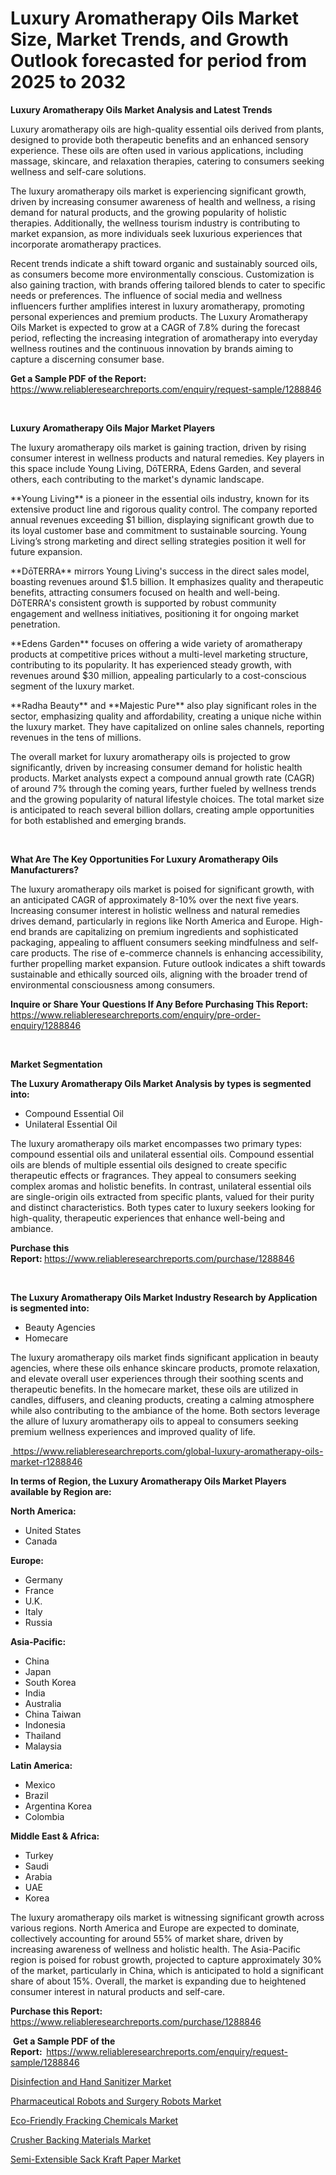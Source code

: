 <p><h1>Luxury Aromatherapy Oils Market Size, Market Trends, and Growth Outlook forecasted for period from 2025 to 2032</h1></p><p><strong>Luxury Aromatherapy Oils Market Analysis and Latest Trends</strong></p>
<p><p>Luxury aromatherapy oils are high-quality essential oils derived from plants, designed to provide both therapeutic benefits and an enhanced sensory experience. These oils are often used in various applications, including massage, skincare, and relaxation therapies, catering to consumers seeking wellness and self-care solutions.</p><p>The luxury aromatherapy oils market is experiencing significant growth, driven by increasing consumer awareness of health and wellness, a rising demand for natural products, and the growing popularity of holistic therapies. Additionally, the wellness tourism industry is contributing to market expansion, as more individuals seek luxurious experiences that incorporate aromatherapy practices.</p><p>Recent trends indicate a shift toward organic and sustainably sourced oils, as consumers become more environmentally conscious. Customization is also gaining traction, with brands offering tailored blends to cater to specific needs or preferences. The influence of social media and wellness influencers further amplifies interest in luxury aromatherapy, promoting personal experiences and premium products. The Luxury Aromatherapy Oils Market is expected to grow at a CAGR of 7.8% during the forecast period, reflecting the increasing integration of aromatherapy into everyday wellness routines and the continuous innovation by brands aiming to capture a discerning consumer base.</p></p>
<p><strong>Get a Sample PDF of the Report:&nbsp;</strong> <a href="https://www.reliableresearchreports.com/enquiry/request-sample/1288846?utm_campaign=11&utm_medium=2&utm_source=Github&utm_content=ia&utm_term=16012025&utm_id=luxury-aromatherapy-oils">https://www.reliableresearchreports.com/enquiry/request-sample/1288846</a></p>
<p>&nbsp;</p>
<p><strong>Luxury Aromatherapy Oils Major Market Players</strong></p>
<p><p>The luxury aromatherapy oils market is gaining traction, driven by rising consumer interest in wellness products and natural remedies. Key players in this space include Young Living, DōTERRA, Edens Garden, and several others, each contributing to the market's dynamic landscape.</p><p>**Young Living** is a pioneer in the essential oils industry, known for its extensive product line and rigorous quality control. The company reported annual revenues exceeding $1 billion, displaying significant growth due to its loyal customer base and commitment to sustainable sourcing. Young Living’s strong marketing and direct selling strategies position it well for future expansion.</p><p>**DōTERRA** mirrors Young Living's success in the direct sales model, boasting revenues around $1.5 billion. It emphasizes quality and therapeutic benefits, attracting consumers focused on health and well-being. DōTERRA's consistent growth is supported by robust community engagement and wellness initiatives, positioning it for ongoing market penetration.</p><p>**Edens Garden** focuses on offering a wide variety of aromatherapy products at competitive prices without a multi-level marketing structure, contributing to its popularity. It has experienced steady growth, with revenues around $30 million, appealing particularly to a cost-conscious segment of the luxury market.</p><p>**Radha Beauty** and **Majestic Pure** also play significant roles in the sector, emphasizing quality and affordability, creating a unique niche within the luxury market. They have capitalized on online sales channels, reporting revenues in the tens of millions.</p><p>The overall market for luxury aromatherapy oils is projected to grow significantly, driven by increasing consumer demand for holistic health products. Market analysts expect a compound annual growth rate (CAGR) of around 7% through the coming years, further fueled by wellness trends and the growing popularity of natural lifestyle choices. The total market size is anticipated to reach several billion dollars, creating ample opportunities for both established and emerging brands.</p></p>
<p>&nbsp;</p>
<p><strong>What Are The Key Opportunities For Luxury Aromatherapy Oils Manufacturers?</strong></p>
<p><p>The luxury aromatherapy oils market is poised for significant growth, with an anticipated CAGR of approximately 8-10% over the next five years. Increasing consumer interest in holistic wellness and natural remedies drives demand, particularly in regions like North America and Europe. High-end brands are capitalizing on premium ingredients and sophisticated packaging, appealing to affluent consumers seeking mindfulness and self-care products. The rise of e-commerce channels is enhancing accessibility, further propelling market expansion. Future outlook indicates a shift towards sustainable and ethically sourced oils, aligning with the broader trend of environmental consciousness among consumers.</p></p>
<p><strong>Inquire or Share Your Questions If Any Before Purchasing This Report:</strong> <a href="https://www.reliableresearchreports.com/enquiry/pre-order-enquiry/1288846?utm_campaign=11&utm_medium=2&utm_source=Github&utm_content=ia&utm_term=16012025&utm_id=luxury-aromatherapy-oils">https://www.reliableresearchreports.com/enquiry/pre-order-enquiry/1288846</a></p>
<p>&nbsp;</p>
<p><strong>Market Segmentation</strong></p>
<p><strong>The Luxury Aromatherapy Oils Market Analysis by types is segmented into:</strong></p>
<p><ul><li>Compound Essential Oil</li><li>Unilateral Essential Oil</li></ul></p>
<p><p>The luxury aromatherapy oils market encompasses two primary types: compound essential oils and unilateral essential oils. Compound essential oils are blends of multiple essential oils designed to create specific therapeutic effects or fragrances. They appeal to consumers seeking complex aromas and holistic benefits. In contrast, unilateral essential oils are single-origin oils extracted from specific plants, valued for their purity and distinct characteristics. Both types cater to luxury seekers looking for high-quality, therapeutic experiences that enhance well-being and ambiance.</p></p>
<p><strong>Purchase this Report:&nbsp;</strong><a href="https://www.reliableresearchreports.com/purchase/1288846?utm_campaign=11&utm_medium=2&utm_source=Github&utm_content=ia&utm_term=16012025&utm_id=luxury-aromatherapy-oils">https://www.reliableresearchreports.com/purchase/1288846</a></p>
<p>&nbsp;</p>
<p><strong>The Luxury Aromatherapy Oils Market Industry Research by Application is segmented into:</strong></p>
<p><ul><li>Beauty Agencies</li><li>Homecare</li></ul></p>
<p><p>The luxury aromatherapy oils market finds significant application in beauty agencies, where these oils enhance skincare products, promote relaxation, and elevate overall user experiences through their soothing scents and therapeutic benefits. In the homecare market, these oils are utilized in candles, diffusers, and cleaning products, creating a calming atmosphere while also contributing to the ambiance of the home. Both sectors leverage the allure of luxury aromatherapy oils to appeal to consumers seeking premium wellness experiences and improved quality of life.</p></p>
<p><a href="https://www.reliableresearchreports.com/global-luxury-aromatherapy-oils-market-r1288846?utm_campaign=11&utm_medium=2&utm_source=Github&utm_content=ia&utm_term=16012025&utm_id=luxury-aromatherapy-oils">&nbsp;https://www.reliableresearchreports.com/global-luxury-aromatherapy-oils-market-r1288846</a></p>
<p><strong>In terms of Region, the Luxury Aromatherapy Oils Market Players available by Region are:</strong></p>
<p>
    <p> <strong> North America: </strong>
        <ul>
            <li>United States</li>
            <li>Canada</li>
        </ul>
        </p> 
    <p> <strong> Europe: </strong>
        <ul>
            <li>Germany</li>
            <li>France</li>
            <li>U.K.</li>
            <li>Italy</li>
            <li>Russia</li>
        </ul>
        </p> 
    <p> <strong> Asia-Pacific: </strong>
        <ul>
            <li>China</li>
            <li>Japan</li>
            <li>South Korea</li>
            <li>India</li>
            <li>Australia</li>
            <li>China Taiwan</li>
            <li>Indonesia</li>
            <li>Thailand</li>
            <li>Malaysia</li>
        </ul>
        </p> 
    <p> <strong> Latin America: </strong>
        <ul>
            <li>Mexico</li>
            <li>Brazil</li>
            <li>Argentina Korea</li>
            <li>Colombia</li>
        </ul>
        </p> 
    <p> <strong> Middle East & Africa: </strong>
        <ul>
            <li>Turkey</li>
            <li>Saudi</li>
            <li>Arabia</li>
            <li>UAE</li>
            <li>Korea</li>
        </ul>
    </p>
    </p>
<p><p>The luxury aromatherapy oils market is witnessing significant growth across various regions. North America and Europe are expected to dominate, collectively accounting for around 55% of market share, driven by increasing awareness of wellness and holistic health. The Asia-Pacific region is poised for robust growth, projected to capture approximately 30% of the market, particularly in China, which is anticipated to hold a significant share of about 15%. Overall, the market is expanding due to heightened consumer interest in natural products and self-care.</p></p>
<p><strong>Purchase this Report: </strong><a href="https://www.reliableresearchreports.com/purchase/1288846?utm_campaign=11&utm_medium=2&utm_source=Github&utm_content=ia&utm_term=16012025&utm_id=luxury-aromatherapy-oils">https://www.reliableresearchreports.com/purchase/1288846</a></p>
<p>&nbsp;<strong>Get a Sample PDF of the Report:&nbsp;&nbsp;</strong><a href="https://www.reliableresearchreports.com/enquiry/request-sample/1288846?utm_campaign=11&utm_medium=2&utm_source=Github&utm_content=ia&utm_term=16012025&utm_id=luxury-aromatherapy-oils">https://www.reliableresearchreports.com/enquiry/request-sample/1288846</a></p>
<p><strong></strong></p>
<p><p><a href="https://github.com/leopardmicheal7019/Market-Research-Report-List-1/blob/main/disinfection-and-hand-sanitizer-market.md?utm_campaign=11&utm_medium=2&utm_source=Github&utm_content=ia&utm_term=16012025&utm_id=luxury-aromatherapy-oils">Disinfection and Hand Sanitizer Market</a></p><p><a href="https://github.com/ygfu6u/Market-Research-Report-List-1/blob/main/pharmaceutical-robots-and-surgery-robots-market.md?utm_campaign=11&utm_medium=2&utm_source=Github&utm_content=ia&utm_term=16012025&utm_id=luxury-aromatherapy-oils">Pharmaceutical Robots and Surgery Robots Market</a></p><p><a href="https://github.com/JubayerMia832/Market-Research-Report-List-1/blob/main/eco-friendly-fracking-chemicals-market.md?utm_campaign=11&utm_medium=2&utm_source=Github&utm_content=ia&utm_term=16012025&utm_id=luxury-aromatherapy-oils">Eco-Friendly Fracking Chemicals Market</a></p><p><a href="https://github.com/millionkaryn68/Market-Research-Report-List-1/blob/main/crusher-backing-materials-market.md?utm_campaign=11&utm_medium=2&utm_source=Github&utm_content=ia&utm_term=16012025&utm_id=luxury-aromatherapy-oils">Crusher Backing Materials Market</a></p><p><a href="https://github.com/domoniqueluoma76/Market-Research-Report-List-1/blob/main/semi-extensible-sack-kraft-paper-market.md?utm_campaign=11&utm_medium=2&utm_source=Github&utm_content=ia&utm_term=16012025&utm_id=luxury-aromatherapy-oils">Semi-Extensible Sack Kraft Paper Market</a></p></p>